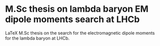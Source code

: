 # M.Sc thesis on lambda baryon EM dipole moments search at LHCb
LaTeX M.Sc thesis on the search for the electromagnetic dipole moments for the lambda baryon at LHCb.

